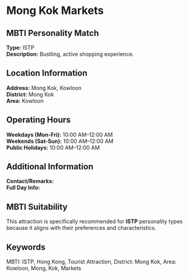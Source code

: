 # Mong Kok Markets

## MBTI Personality Match
**Type:** ISTP  
**Description:** Bustling, active shopping experience.

## Location Information
**Address:** Mong Kok, Kowloon  
**District:** Mong Kok  
**Area:** Kowloon

## Operating Hours
**Weekdays (Mon-Fri):** 10:00 AM–12:00 AM  
**Weekends (Sat-Sun):** 10:00 AM–12:00 AM  
**Public Holidays:** 10:00 AM–12:00 AM

## Additional Information
**Contact/Remarks:**   
**Full Day Info:** 

## MBTI Suitability
This attraction is specifically recommended for **ISTP** personality types because it aligns with their preferences and characteristics.

## Keywords
MBTI: ISTP, Hong Kong, Tourist Attraction, District: Mong Kok, Area: Kowloon, Mong, Kok, Markets
